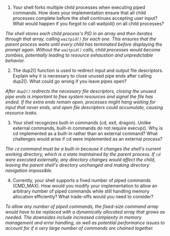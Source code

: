 1. Your shell forks multiple child processes when executing piped commands. How does your implementation ensure that all child processes complete before the shell continues accepting user input? What would happen if you forgot to call waitpid() on all child processes?

_The shell stores each child process's PID in an array and then iterates through that array, calling `waitpid()` for each one. This ensures that the parent process waits until every child has terminated before displaying the prompt again. Without the `waitpid()` calls, child processes would become zombies, potentially leading to resource exhaustion and unpredictable behavior._

2. The dup2() function is used to redirect input and output file descriptors. Explain why it is necessary to close unused pipe ends after calling dup2(). What could go wrong if you leave pipes open?

_After `dup2()` redirects the necessary file descriptors, closing the unused pipe ends is important to free system resources and signal the file has ended. If the extra ends remain open, processes might hang waiting for input that never ends, and open file descriptors could accumulate, causing resource leaks._

3. Your shell recognizes built-in commands (cd, exit, dragon). Unlike external commands, built-in commands do not require execvp(). Why is cd implemented as a built-in rather than an external command? What challenges would arise if cd were implemented as an external process?

_The `cd` command must be a built-in because it changes the shell's current working directory, which is a state maintained by the parent process. If `cd` were executed externally, any directory changes would affect the child, leaving the parent shell's directory unchanged and making directory navigation impossible._

4. Currently, your shell supports a fixed number of piped commands (CMD_MAX). How would you modify your implementation to allow an arbitrary number of piped commands while still handling memory allocation efficiently? What trade-offs would you need to consider?

_To allow any number of piped commands, the fixed-size command array would have to be replaced with a dynamically allocated array that grows as needed. The downsides include increased complexity in memory management and error handling, as well as potential performance issues to account for if a very large number of commands are chained together._